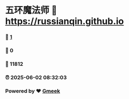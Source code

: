 # 五环魔法师 :link: https://russianqin.github.io 
### :page_facing_up: [1](https://russianqin.github.io/tag.html) 
### :speech_balloon: 0 
### :hibiscus: 11812 
### :alarm_clock: 2025-06-02 08:32:03 
### Powered by :heart: [Gmeek](https://github.com/Meekdai/Gmeek)
